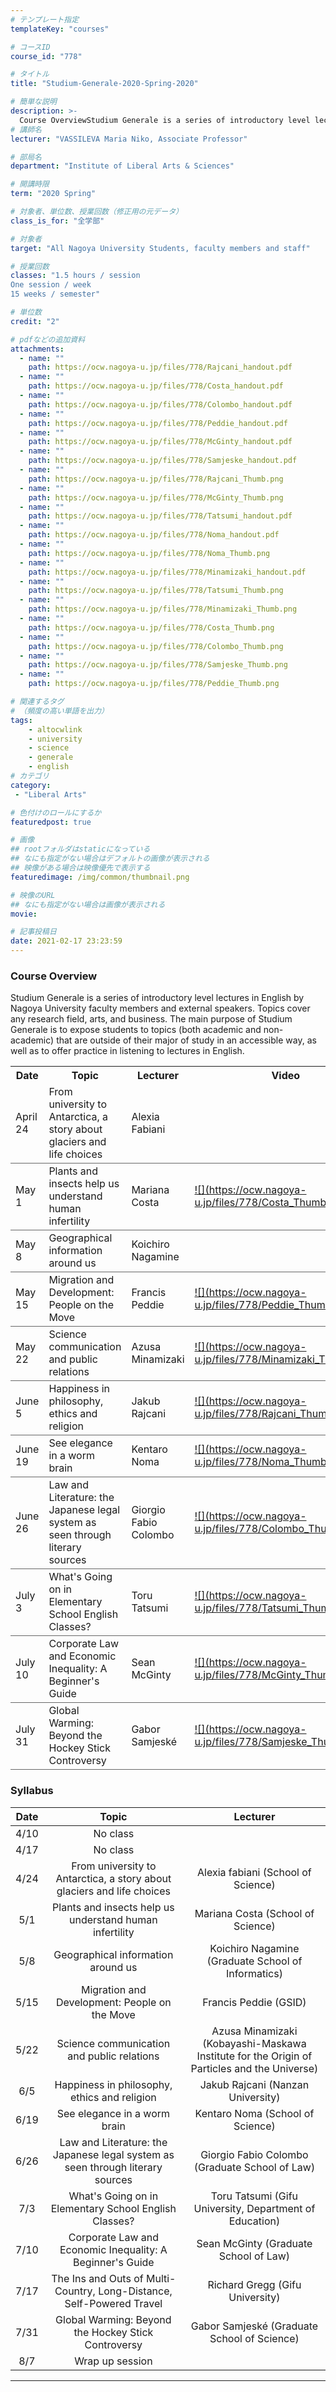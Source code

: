 ```yaml
---
# テンプレート指定
templateKey: "courses"

# コースID
course_id: "778"

# タイトル
title: "Studium-Generale-2020-Spring-2020"

# 簡単な説明
description: >-
  Course OverviewStudium Generale is a series of introductory level lectures in English by Nagoya University faculty members and external speakers. Topics cover any research field, arts, and business. ....
# 講師名
lecturer: "VASSILEVA Maria Niko, Associate Professor"

# 部局名
department: "Institute of Liberal Arts & Sciences"

# 開講時限
term: "2020	Spring"

# 対象者、単位数、授業回数（修正用の元データ）
class_is_for: "全学部"

# 対象者
target: "All Nagoya University Students, faculty members and staff"

# 授業回数
classes: "1.5 hours / session
One session / week
15 weeks / semester"

# 単位数
credit: "2"

# pdfなどの追加資料
attachments:
  - name: "" 
    path: https://ocw.nagoya-u.jp/files/778/Rajcani_handout.pdf
  - name: "" 
    path: https://ocw.nagoya-u.jp/files/778/Costa_handout.pdf
  - name: "" 
    path: https://ocw.nagoya-u.jp/files/778/Colombo_handout.pdf
  - name: "" 
    path: https://ocw.nagoya-u.jp/files/778/Peddie_handout.pdf
  - name: "" 
    path: https://ocw.nagoya-u.jp/files/778/McGinty_handout.pdf
  - name: "" 
    path: https://ocw.nagoya-u.jp/files/778/Samjeske_handout.pdf
  - name: "" 
    path: https://ocw.nagoya-u.jp/files/778/Rajcani_Thumb.png
  - name: "" 
    path: https://ocw.nagoya-u.jp/files/778/McGinty_Thumb.png
  - name: "" 
    path: https://ocw.nagoya-u.jp/files/778/Tatsumi_handout.pdf
  - name: "" 
    path: https://ocw.nagoya-u.jp/files/778/Noma_handout.pdf
  - name: "" 
    path: https://ocw.nagoya-u.jp/files/778/Noma_Thumb.png
  - name: "" 
    path: https://ocw.nagoya-u.jp/files/778/Minamizaki_handout.pdf
  - name: "" 
    path: https://ocw.nagoya-u.jp/files/778/Tatsumi_Thumb.png
  - name: "" 
    path: https://ocw.nagoya-u.jp/files/778/Minamizaki_Thumb.png
  - name: "" 
    path: https://ocw.nagoya-u.jp/files/778/Costa_Thumb.png
  - name: "" 
    path: https://ocw.nagoya-u.jp/files/778/Colombo_Thumb.png
  - name: "" 
    path: https://ocw.nagoya-u.jp/files/778/Samjeske_Thumb.png
  - name: "" 
    path: https://ocw.nagoya-u.jp/files/778/Peddie_Thumb.png

# 関連するタグ
# （頻度の高い単語を出力）
tags:
    - altocwlink
    - university
    - science
    - generale
    - english    
# カテゴリ
category:
 - "Liberal Arts"

# 色付けのロールにするか
featuredpost: true

# 画像
## rootフォルダはstaticになっている
## なにも指定がない場合はデフォルトの画像が表示される
## 映像がある場合は映像優先で表示する
featuredimage: /img/common/thumbnail.png

# 映像のURL
## なにも指定がない場合は画像が表示される
movie: 

# 記事投稿日
date: 2021-02-17 23:23:59
---
```


### Course Overview
Studium Generale is a series of introductory level lectures in English by Nagoya University faculty members and external speakers. Topics cover any research field, arts, and business.
The main purpose of Studium Generale is to expose students to topics (both academic and non-academic) that are outside of their major of study in an accessible way, as well as to offer practice in listening to lectures in English.
<table class="basic" width="455">
    <tr>
        <th>Date</th>
        <th>Topic</th>
        <th>Lecturer</th>
        <th>Video</th>
        <th>Handout</th>
    </tr>
    <tr style="border-bottom: 1pt solid #666;">
        <td>April 24</td>
        <td width="450">From university to Antarctica, a story about glaciers and life choices	</td>
        <td>Alexia Fabiani</td>
        <td></td>
        <td></td>
    </tr>
    <tr style="border-bottom: 1pt solid #666;">
        <td>May 1</td>
        <td width="450">Plants and insects help us understand human infertility</td>
        <td>Mariana Costa</td>
        <td><a target="_blank" href="https://nuvideo.media.nagoya-u.ac.jp/embed/b1bed5264e131398cec40884acca75d8e97a2acc">![](https://ocw.nagoya-u.jp/files/778/Costa_Thumb.png) </a></td>
        <td>[handout](https://ocw.nagoya-u.jp/files/778/Costa_handout.pdf) </td>
    </tr>
    <tr style="border-bottom: 1pt solid #666;">
        <td>May 8</td>
        <td width="450">Geographical information around us</td>
        <td>Koichiro Nagamine</td>
        <td></td>
        <td></td>
    </tr>
    <tr style="border-bottom: 1pt solid #666;">
        <td>May 15</td>
        <td width="450">Migration and Development: People on the Move</td>
        <td>Francis Peddie</td>
        <td><a target="_blank" href="https://nuvideo.media.nagoya-u.ac.jp/embed/3f1f64c2dee3f31cb270d1aaf284c9798ab30f3d">![](https://ocw.nagoya-u.jp/files/778/Peddie_Thumb.png) </a></td>
        <td>[handout](https://ocw.nagoya-u.jp/files/778/Peddie_handout.pdf) </td>
    </tr>
    <tr style="border-bottom: 1pt solid #666;">
        <td>May 22</td>
        <td width="450">Science communication and public relations</td>
        <td>Azusa Minamizaki</td>
        <td><a target="_blank" href="https://nuvideo.media.nagoya-u.ac.jp/embed/6d5a49cb0aac534adaca212972795a13a24a3423">![](https://ocw.nagoya-u.jp/files/778/Minamizaki_Thumb.png) </a></td>
        <td>[handout](https://ocw.nagoya-u.jp/files/778/Minamizaki_handout.pdf) </td>
    </tr>
    <tr style="border-bottom: 1pt solid #666;">
        <td>June 5</td>
        <td width="450">Happiness in philosophy, ethics and religion</td>
        <td>Jakub Rajcani</td>
        <td><a target="_blank" href="https://nuvideo.media.nagoya-u.ac.jp/embed/5ed06182c58ab4e60e976c145ad4d0b8e87670bb">![](https://ocw.nagoya-u.jp/files/778/Rajcani_Thumb.png) </a></td>
        <td>[handout](https://ocw.nagoya-u.jp/files/778/Rajcani_handout.pdf) </td>
    </tr>
    <tr style="border-bottom: 1pt solid #666;">
        <td>June 19</td>
        <td width="450">See elegance in a worm brain</td>
        <td>Kentaro Noma</td>
        <td><a target="_blank" href="https://nuvideo.media.nagoya-u.ac.jp/embed/6844284e9b6d374dabdfac9e33e4600f75614209">![](https://ocw.nagoya-u.jp/files/778/Noma_Thumb.png) </a></td>
        <td>[handout](https://ocw.nagoya-u.jp/files/778/Noma_handout.pdf) </td>
    </tr>
		<tr style="border-bottom: 1pt solid #666;">
        <td>June 26</td>
        <td width="450">Law and Literature: the Japanese legal system as seen through literary sources</td>
        <td>Giorgio Fabio Colombo</td>
        <td><a target="_blank" href="https://nuvideo.media.nagoya-u.ac.jp/embed/7e77b49044b3037b465afd64cba0e8423f2caade">![](https://ocw.nagoya-u.jp/files/778/Colombo_Thumb.png) </a></td>
        <td>[handout](https://ocw.nagoya-u.jp/files/778/Colombo_handout.pdf) </td>
    </tr>
		<tr style="border-bottom: 1pt solid #666;">
        <td>July 3</td>
        <td width="450">What's Going on in Elementary School English Classes?</td>
        <td>Toru Tatsumi</td>
        <td><a target="_blank" href="https://nuvideo.media.nagoya-u.ac.jp/embed/9872a35eb67a9d93de40209811f55edeff744e11">![](https://ocw.nagoya-u.jp/files/778/Tatsumi_Thumb.png) </a></td>
        <td>[handout](https://ocw.nagoya-u.jp/files/778/Tatsumi_handout.pdf) </td>
    </tr>
		<tr style="border-bottom: 1pt solid #666;">
        <td>July 10</td>
        <td width="450">Corporate Law and Economic Inequality: A Beginner's Guide</td>
        <td>Sean McGinty</td>
        <td><a target="_blank" href="https://nuvideo.media.nagoya-u.ac.jp/embed/1d1b06b16e9d6cbe69ddb42a03b3e8f4d31afcf8">![](https://ocw.nagoya-u.jp/files/778/McGinty_Thumb.png) </a></td>
        <td>[handout](https://ocw.nagoya-u.jp/files/778/McGinty_handout.pdf) </td>
    </tr>
		<tr style="border-bottom: 1pt solid #666;">
        <td>July 31</td>
        <td width="450">Global Warming: Beyond the Hockey Stick Controversy</td>
        <td>Gabor Samjesk&eacute;</td>
        <td><a target="_blank" href="https://nuvideo.media.nagoya-u.ac.jp/embed/12d259e670fbe985298e4d08bd49b26985751ea0">![](https://ocw.nagoya-u.jp/files/778/Samjeske_Thumb.png) </a></td>
        <td>[handout](https://ocw.nagoya-u.jp/files/778/Samjeske_handout.pdf) </td>
    </tr>
</table>








### Syllabus


| Date | Topic | Lecturer |
|:----:|:-----:|:--------:|
| 4/10 | No class |  |
| 4/17 | No class |  |
| 4/24 | From university to Antarctica, a story about glaciers and life choices | Alexia fabiani (School of Science) |
| 5/1 | Plants and insects help us understand human infertility | Mariana Costa	(School of Science) |
| 5/8 | Geographical information around us | Koichiro Nagamine (Graduate School of Informatics) |
| 5/15 | Migration and Development: People on the Move | Francis Peddie (GSID) |
| 5/22 | Science communication and public relations	| Azusa Minamizaki (Kobayashi-Maskawa Institute for the Origin of Particles and the Universe) |
| 6/5 | Happiness in philosophy, ethics and religion | Jakub Rajcani (Nanzan University) |
| 6/19 | See elegance in a worm brain | Kentaro Noma (School of Science) |
| 6/26 | Law and Literature: the Japanese legal system as seen through literary sources | Giorgio Fabio Colombo (Graduate School of Law) |
| 7/3 | What's Going on in Elementary School English Classes? | Toru Tatsumi (Gifu University, Department of Education) |
| 7/10 | Corporate Law and Economic Inequality: A Beginner's Guide | Sean McGinty	(Graduate School of Law) |
| 7/17 | The Ins and Outs of Multi-Country, Long-Distance, Self-Powered Travel | Richard Gregg (Gifu University) |
| 7/31 | Global Warming: Beyond the Hockey Stick Controversy | Gabor Samjesk&eacute;	(Graduate School of Science) |
| 8/7 | Wrap up session |  |

















-----
